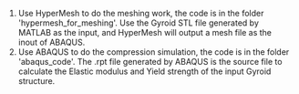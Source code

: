 1. Use HyperMesh to do the meshing work, the code is in the folder 'hypermesh_for_meshing'. Use the Gyroid STL file generated by MATLAB as the input, and HyperMesh will output a mesh file as the inout of ABAQUS.
2. Use ABAQUS to do the compression simulation, the code is in the folder 'abaqus_code'. The .rpt file generated by ABAQUS is the source file to calculate the Elastic modulus and Yield strength of the input Gyroid structure. 

